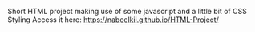 Short HTML project making use of some javascript and a little bit of CSS Styling
Access it here: https://nabeelkii.github.io/HTML-Project/
